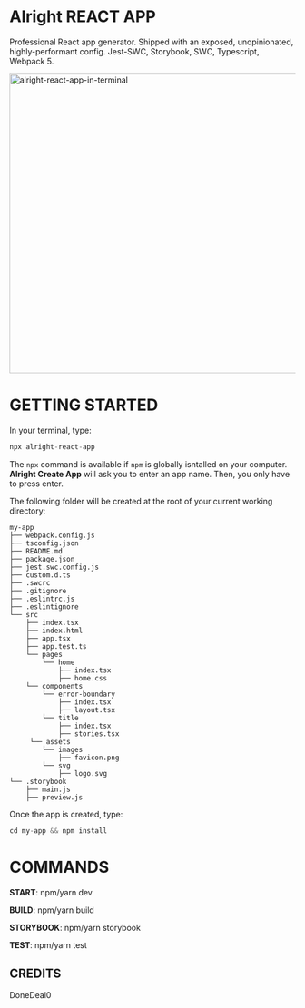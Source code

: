 # Alright REACT APP

Professional React app generator. Shipped with an exposed, unopinionated, highly-performant config.
Jest-SWC, Storybook, SWC, Typescript, Webpack 5.

<img width="528" alt="alright-react-app-in-terminal" src="https://user-images.githubusercontent.com/43271780/163279998-4761f850-3483-4cd8-bdc8-703e8d7d1e78.png">

# GETTING STARTED

In your terminal, type:

```js
npx alright-react-app
```

The `npx` command is available if `npm` is globally isntalled on your computer.
**Alright Create App** will ask you to enter an app name. Then, you only have to press enter.

The following folder will be created at the root of your current working directory:

```
my-app
├── webpack.config.js
├── tsconfig.json
├── README.md
├── package.json
├── jest.swc.config.js
├── custom.d.ts
├── .swcrc
├── .gitignore
├── .eslintrc.js
├── .eslintignore
└── src
    ├── index.tsx
    ├── index.html
    ├── app.tsx
    ├── app.test.ts
    └── pages
        └── home
            ├── index.tsx
            ├── home.css
    └── components
        └── error-boundary
            ├── index.tsx
            ├── layout.tsx
        └── title
            ├── index.tsx
            ├── stories.tsx
     └── assets
        └── images
            ├── favicon.png
        └── svg
            ├── logo.svg
└── .storybook
    ├── main.js
    ├── preview.js

```

Once the app is created, type:

```js
cd my-app && npm install
```

# COMMANDS

**START**: npm/yarn dev

**BUILD**: npm/yarn build

**STORYBOOK**: npm/yarn storybook

**TEST**: npm/yarn test

## CREDITS

DoneDeal0
